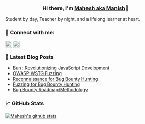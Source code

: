
<h3 align="center">
Hi there, I'm <a href="https://maheshbasnet.info.np/" target="_blank" rel="noreferrer">Mahesh aka Manish</a>👋
</h3>

Student by day, Teacher by night, and a lifelong learner at heart.

### 🤝 Connect with me:

<a href="https://www.linkedin.com/in/manish-basnet-200526213/"><img align="left" src="https://raw.githubusercontent.com/yushi1007/yushi1007/main/images/linkedin.svg" alt="Mahesh basnet | Manish Basnet | LinkedIn" width="21px"/></a>
<a href="https://maheshbasnet.medium.com/"><img align="left" src="https://raw.githubusercontent.com/yushi1007/yushi1007/main/images/medium.svg" alt="Manish Basnet|Mahesh Basnet" width="21px"/></a>
</br>





### 📝 Latest Blog Posts
- [Bun : Revolutionizing JavaScript Development ](https://maheshbasnet.medium.com/bun-revolutionizing-javascript-development-an-in-depth-guide-with-real-world-examples-e8f6ce212ad9)
- [OWASP WSTG Fuzzing](https://owasp.org/www-project-web-security-testing-guide/latest/6-Appendix/C-Fuzzing)
- [Reconnaissance for Bug Bounty Hunting](https://medium.com/p/b4f082fa72f5)
- [Fuzzing for Bug Bounty Hunting](https://maheshbasnet.medium.com/how-fuzzing-can-boost-you-bug-bounty-career-49e499900aa9)
- [Bug Bounty Roadmap/Methodology](https://maheshbasnet.medium.com/bug-bounty-roadmap-methodology-f58f30b02218)

### 📈 GitHub Stats 

[![Mahesh's github stats](https://github-readme-stats.vercel.app/api?username=maheshbasnet089)](https://github.com/maheshbasnet089)




